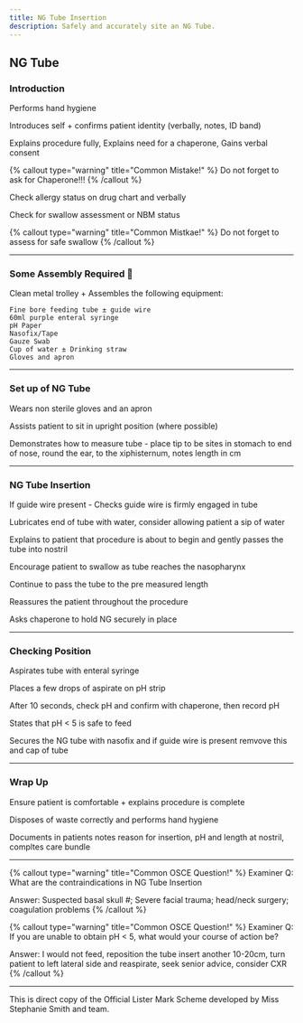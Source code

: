 ```yaml
---
title: NG Tube Insertion
description: Safely and accurately site an NG Tube.
---
```


## NG Tube

### Introduction

Performs hand hygiene

Introduces self + confirms patient identity (verbally, notes, ID band)

Explains procedure fully, Explains need for a chaperone, Gains verbal consent

{% callout type="warning" title="Common Mistake!" %}
Do not forget to ask for Chaperone!!!
{% /callout %}

Check allergy status on drug chart and verbally

Check for swallow assessment or NBM status

{% callout type="warning" title="Common Mistkae!" %}
Do not forget to assess for safe swallow
{% /callout %}

---

### Some Assembly Required 👷

Clean metal trolley + Assembles the following equipment:

```
Fine bore feeding tube ± guide wire
60ml purple enteral syringe
pH Paper
Nasofix/Tape
Gauze Swab
Cup of water ± Drinking straw
Gloves and apron
```

---

### Set up of NG Tube

Wears non sterile gloves and an apron

Assists patient to sit in upright position (where possible)

Demonstrates how to measure tube - place tip to be sites in stomach to end of nose, round the ear, to the xiphisternum, notes length in cm

---

### NG Tube Insertion

If guide wire present - Checks guide wire is firmly engaged in tube

Lubricates end of tube with water, consider allowing patient a sip of water

Explains to patient that procedure is about to begin and gently passes the tube into nostril

Encourage patient to swallow as tube reaches the nasopharynx

Continue to pass the tube to the pre measured length

Reassures the patient throughout the procedure

Asks chaperone to hold NG securely in place

---

### Checking Position

Aspirates tube with enteral syringe

Places a few drops of aspirate on pH strip

After 10 seconds, check pH and confirm with chaperone, then record pH

States that pH < 5 is safe to feed

Secures the NG tube with nasofix and if guide wire is present remvove this and cap of tube

---

### Wrap Up

Ensure patient is comfortable + explains procedure is complete

Disposes of waste correctly and performs hand hygiene

Documents in patients notes reason for insertion, pH and length at nostril, compltes care bundle

---

{% callout type="warning" title="Common OSCE Question!" %}
Examiner Q: What are the contraindications in NG Tube Insertion

Answer: Suspected basal skull #; Severe facial trauma; head/neck surgery; coagulation problems
{% /callout %}

{% callout type="warning" title="Common OSCE Question!" %}
Examiner Q: If you are unable to obtain pH < 5, what would your course of action be?

Answer: I would not feed, reposition the tube insert another 10-20cm, turn patient to left lateral side and reaspirate, seek senior advice, consider CXR
{% /callout %}

---

This is direct copy of the Official Lister Mark Scheme developed by Miss Stephanie Smith and team. 
